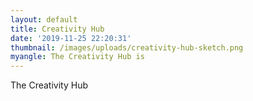 ```yaml
---
layout: default
title: Creativity Hub
date: '2019-11-25 22:20:31'
thumbnail: /images/uploads/creativity-hub-sketch.png
myangle: The Creativity Hub is
---
```

The Creativity Hub
